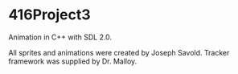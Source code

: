 # 416Project3
Animation in C++ with SDL 2.0.

All sprites and animations were created by Joseph Savold. Tracker framework was supplied by Dr. Malloy. 
